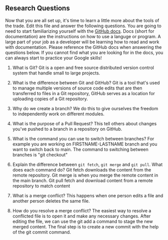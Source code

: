 ## Research Questions 

Now that you are all set up, it's time to learn a little more about the tools of the trade. Edit this file and answer the following questions. You are going to need to start familiarizing yourself with the [GitHub docs](https://docs.github.com/en). Docs (short for documentation) are the instructions on how to use a languge or program. A large part of your job as a developer will be learning how to read and work with documentation. Please reference the GitHub docs when answering the questions below. If you cannot find what you are looking for in the docs, you can always start to practice your Google skills!

1. What is Git?
	Git is a open and free source distributed version control system that handle 
	small to large projects.

2. What is the difference between Git and GitHub?
	Git is a tool that's used to manage multiple versions of source code edits that 
	are then transferred to files in a Git repository, GitHub serves as a location for 
	uploading copies of a Git repository.

3. Why do we create a branch? 
	We do this to give ourselves the freedom to independently work on different 
	modules.

4. What is the purpose of a Pull Request?
	This tell others about changes you've pushed to a branch in a repository on 
	GitHub.

5. What is the command you can use to switch between branches? For example you are working on FIRSTNAME-LASTNAME branch and you want to switch back to main.
	The command to switching between branches is "git checkout"

6. Explain the difference between `git fetch`, `git merge` and `git pull`. What does each command do?
	Git fetch downloads the content from the remote repository.
	Git merge is when you merge the remote content in the main branch.
	Git pull fetch and download content from a remote repository to match content

7. What is a merge conflict?
	This happens when one person edits a file and another person deletes the same 
	file.

8. How do you resolve a merge conflict?
	The easiest way to resolve a conflicted file is to open it and make any 
	necessary changes. After editing the file, we can use the git add a command to 
	stage the new merged content. The final step is to create a new commit with the help of 
	the git commit command.
